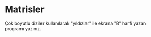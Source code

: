 # Matrisler
Çok boyutlu diziler kullanılarak "yıldızlar" ile ekrana "B" harfi yazan programı yazınız.